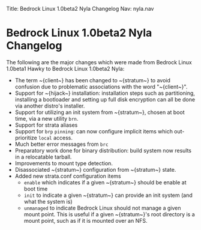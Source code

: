 Title: Bedrock Linux 1.0beta2 Nyla Changelog
Nav: nyla.nav

Bedrock Linux 1.0beta2 Nyla Changelog
=====================================

The following are the major changes which were made from Bedrock Linux
1.0beta1 Hawky to Bedrock Linux 1.0beta2 Nyla:

- The term ~{client~} has been changed to ~{stratum~} to avoid confusion due to
  problematic associations with the word "~{client~}".
- Support for ~{hijack~} installation: installation steps such as partitioning,
  installing a bootloader and setting up full disk encryption can all be done
  via another distro's installer.
- Support for utilizing an init system from ~{stratum~}, chosen at boot time,
  via a new utility `brn`.
- Support for strata aliases
- Support for `brp` `pinning`: can now configure implicit items which
  out-prioritize `local` access.
- Much better error messages from `brc`
- Preparatory work done for binary distribution: build system now results in a
  relocatable tarball.
- Improvements to mount type detection.
- Disassociated ~{stratum~} configuration from ~{stratum~} state.
- Added new strata.conf configuration items
	- `enable` which indicates if a given ~{stratum~} should be enable at boot time
	- `init` to indicate a given ~{stratum~} can provide an init system (and what the system is)
	- `unmanaged` to indicate Bedrock Linux should not manage a given mount
	  point.  This is useful if a given ~{stratum~}'s root directory is a
	  mount point, such as if it is mounted over an NFS.
